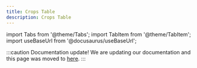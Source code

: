 ```yaml
---
title: Crops Table
description: Crops Table
---
```


[1]: machine_file_conversion_crops_table
import Tabs from '@theme/Tabs';
import TabItem from '@theme/TabItem';
import useBaseUrl from '@docusaurus/useBaseUrl';


:::caution Documentation update!
We are updating our documentation and this page was moved to [here][1].
:::
